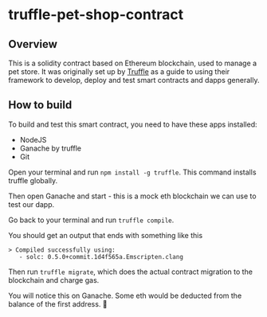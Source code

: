 # truffle-pet-shop-contract

## Overview
This is a solidity contract based on Ethereum blockchain, used to manage a pet store. It was originally set up by [Truffle](https://trufflesuite.com/) as a guide to using their framework to develop, deploy and test smart contracts and dapps generally.

## How to build
To build and test this smart contract, you need to have these apps installed:
- NodeJS
- Ganache by truffle
- Git

Open your terminal and run `npm install -g truffle`. This command installs truffle globally.

Then open Ganache and start - this is a mock eth blockchain we can use to test our dapp.

Go back to your terminal and run `truffle compile`. 

You should get an output that ends with something like this

```
> Compiled successfully using:
   - solc: 0.5.0+commit.1d4f565a.Emscripten.clang
```
Then run `truffle migrate`, which does the actual contract migration to the blockchain and charge gas.

You will notice this on Ganache. Some eth would be deducted from the balance of the first address. 🚀
